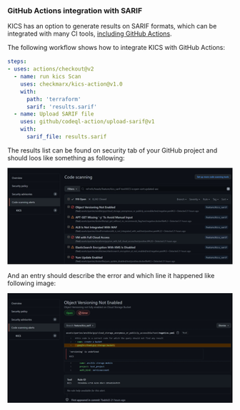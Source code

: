 ### GitHub Actions integration with SARIF

KICS has an option to generate results on SARIF formats, which can be integrated with many CI tools, [including GitHub Actions](https://docs.github.com/en/github/finding-security-vulnerabilities-and-errors-in-your-code/integrating-with-code-scanning).

The following workflow shows how to integrate KICS with GitHub Actions:

```YAML
steps:
- uses: actions/checkout@v2
  - name: run kics Scan
    uses: checkmarx/kics-action@v1.0
    with:
      path: 'terraform'
      sarif: 'results.sarif'
  - name: Upload SARIF file
    uses: github/codeql-action/upload-sarif@v1
    with:
      sarif_file: results.sarif
```

The results list can be found on security tab of your GitHub project and should loos like something as following:

<img src="https://raw.githubusercontent.com/Checkmarx/kics/master/docs/img/sarif-example-1.png" width="850">

And an entry should describe the error and which line it happened like following image:

<img src="https://raw.githubusercontent.com/Checkmarx/kics/master/docs/img/sarif-example-2.png" width="850">